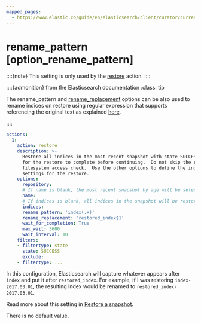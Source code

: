 ```yaml
---
mapped_pages:
  - https://www.elastic.co/guide/en/elasticsearch/client/curator/current/option_rename_pattern.html
---
```


# rename_pattern [option_rename_pattern]

::::{note}
This setting is only used by the [restore](/reference/restore.md) action.
::::


::::{admonition} from the Elasticsearch documentation
:class: tip

The rename_pattern and [rename_replacement](/reference/option_rename_replacement.md) options can be also used to rename indices on restore using regular expression that supports referencing the original text as explained [here](http://docs.oracle.com/javase/6/docs/api/java/util/regex/Matcher.md#appendReplacement(java.lang.StringBuffer,%20java.lang.String)).

::::


```yaml
actions:
  1:
    action: restore
    description: >-
      Restore all indices in the most recent snapshot with state SUCCESS.  Wait
      for the restore to complete before continuing.  Do not skip the repository
      filesystem access check.  Use the other options to define the index/shard
      settings for the restore.
    options:
      repository:
      # If name is blank, the most recent snapshot by age will be selected
      name:
      # If indices is blank, all indices in the snapshot will be restored
      indices:
      rename_pattern: 'index(.+)'
      rename_replacement: 'restored_index$1'
      wait_for_completion: True
      max_wait: 3600
      wait_interval: 10
    filters:
    - filtertype: state
      state: SUCCESS
      exclude:
    - filtertype: ...
```

In this configuration, Elasticsearch will capture whatever appears after `index` and put it after `restored_index`.  For example, if I was restoring `index-2017.03.01`, the resulting index would be renamed to `restored_index-2017.03.01`.

Read more about this setting in [Restore a snapshot](docs-content://deploy-manage/tools/snapshot-and-restore/restore-snapshot.md).

There is no default value.

